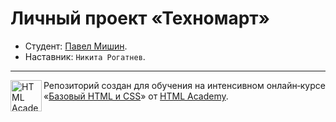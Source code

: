 # Личный проект «Техномарт»

* Студент: [Павел Мишин](https://htmlacademy.ru/profile/id128741).
* Наставник: `Никита Рогатнев`.

---

<a href="https://htmlacademy.ru/intensive"><img align="left" width="50" height="50" alt="HTML Academy" src="https://up.htmlacademy.ru/static/img/intensive/htmlcss/logo-for-github.svg"></a>

Репозиторий создан для обучения на интенсивном онлайн‑курсе «[Базовый HTML и CSS](https://htmlacademy.ru/intensive)» от [HTML Academy](https://htmlacademy.ru).
